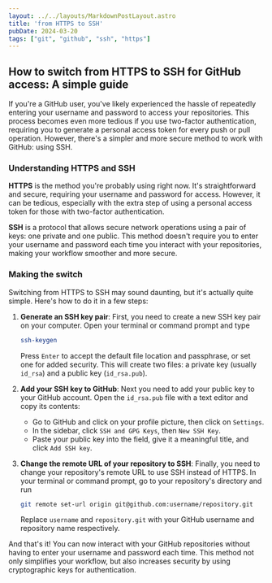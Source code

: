 ```yaml
---
layout: ../../layouts/MarkdownPostLayout.astro
title: 'from HTTPS to SSH'
pubDate: 2024-03-20
tags: ["git", "github", "ssh", "https"]
---
```


## How to switch from HTTPS to SSH for GitHub access: A simple guide

If you're a GitHub user, you've likely experienced the hassle of repeatedly entering your username and password to access your repositories. This process becomes even more tedious if you use two-factor authentication, requiring you to generate a personal access token for every push or pull operation. However, there's a simpler and more secure method to work with GitHub: using SSH.

### Understanding HTTPS and SSH

**HTTPS** is the method you're probably using right now. It's straightforward and secure, requiring your username and password for access. However, it can be tedious, especially with the extra step of using a personal access token for those with two-factor authentication.

**SSH** is a protocol that allows secure network operations using a pair of keys: one private and one public. This method doesn't require you to enter your username and password each time you interact with your repositories, making your workflow smoother and more secure.

### Making the switch

Switching from HTTPS to SSH may sound daunting, but it's actually quite simple. Here's how to do it in a few steps:

1. **Generate an SSH key pair**: First, you need to create a new SSH key pair on your computer. Open your terminal or command prompt and type

   ```sh
   ssh-keygen
   ```

   Press `Enter` to accept the default file location and passphrase, or set one for added security. This will create two files: a private key (usually `id_rsa`) and a public key (`id_rsa.pub`).

2. **Add your SSH key to GitHub**: Next you need to add your public key to your GitHub account. Open the `id_rsa.pub` file with a text editor and copy its contents:
   - Go to GitHub and click on your profile picture, then click on `Settings`.
   - In the sidebar, click `SSH and GPG Keys`, then `New SSH Key`.
   - Paste your public key into the field, give it a meaningful title, and click `Add SSH key`.

3. **Change the remote URL of your repository to SSH**: Finally, you need to change your repository's remote URL to use SSH instead of HTTPS. In your terminal or command prompt, go to your repository's directory and run

   ```sh
   git remote set-url origin git@github.com:username/repository.git
   ```

   Replace `username` and `repository.git` with your GitHub username and repository name respectively.

And that's it! You can now interact with your GitHub repositories without having to enter your username and password each time. This method not only simplifies your workflow, but also increases security by using cryptographic keys for authentication.
